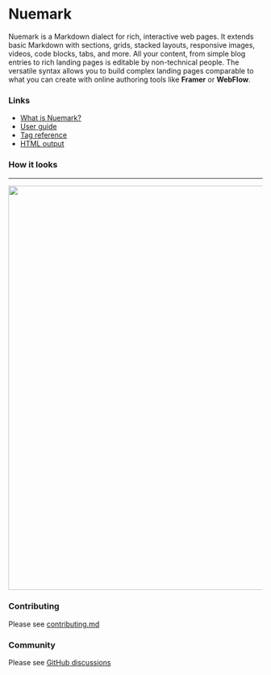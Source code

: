 

# Nuemark
Nuemark is a Markdown dialect for rich, interactive web pages. It extends basic Markdown with sections, grids, stacked layouts, responsive images, videos, code blocks, tabs, and more. All your content, from simple blog entries to rich landing pages is editable by non-technical people. The versatile syntax allows you to build complex landing pages comparable to what you can create with online authoring tools like **Framer** or **WebFlow**.

### Links

* [What is Nuemark?](https://nuejs.org/blog/introducing-nuemark/)
* [User guide](https://nuejs.org/docs/content.html)
* [Tag reference](https://nuejs.org/docs/tags.html)
* [HTML output](https://nuejs.org/docs/page-layout.html)


### How it looks

- - -

<a href="https://nuejs.org/blog/introducing-nuemark/">
  <img src="https://nuejs.org/img/nuemark-content-big.png" width="800"></a>


### Contributing

Please see [contributing.md](/CONTRIBUTING.md)


### Community

Please see [GitHub discussions](https://github.com/nuejs/nue/discussions)

